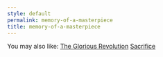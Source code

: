 ```yaml
---
style: default
permalink: memory-of-a-masterpiece
title: memory-of-a-masterpiece
---
```

You may also like:
[The Glorious Revolution](http://scp-wiki.net/the-glorious-revolution)
[Sacrifice](http://scp-wiki.net/sacrifice)